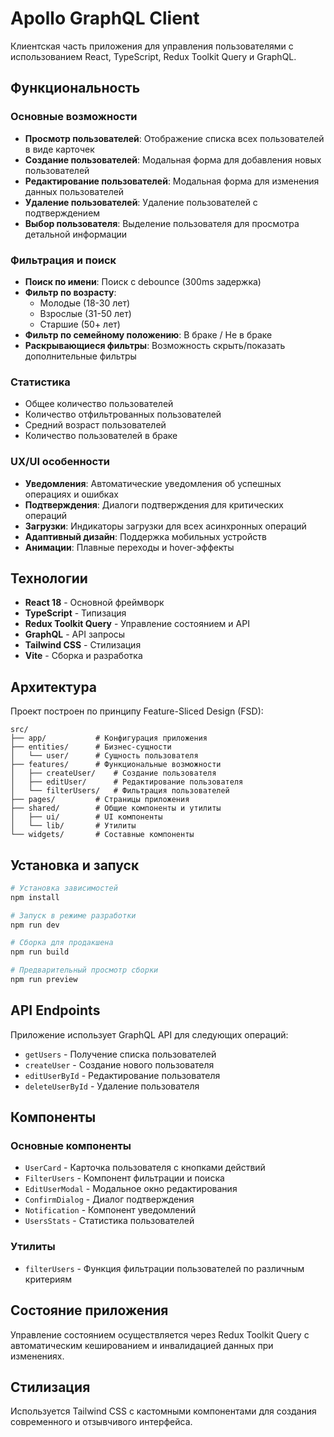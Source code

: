 # Apollo GraphQL Client

Клиентская часть приложения для управления пользователями с использованием React, TypeScript, Redux Toolkit Query и GraphQL.

## Функциональность

### Основные возможности
- **Просмотр пользователей**: Отображение списка всех пользователей в виде карточек
- **Создание пользователей**: Модальная форма для добавления новых пользователей
- **Редактирование пользователей**: Модальная форма для изменения данных пользователей
- **Удаление пользователей**: Удаление пользователей с подтверждением
- **Выбор пользователя**: Выделение пользователя для просмотра детальной информации

### Фильтрация и поиск
- **Поиск по имени**: Поиск с debounce (300ms задержка)
- **Фильтр по возрасту**: 
  - Молодые (18-30 лет)
  - Взрослые (31-50 лет)
  - Старшие (50+ лет)
- **Фильтр по семейному положению**: В браке / Не в браке
- **Раскрывающиеся фильтры**: Возможность скрыть/показать дополнительные фильтры

### Статистика
- Общее количество пользователей
- Количество отфильтрованных пользователей
- Средний возраст пользователей
- Количество пользователей в браке

### UX/UI особенности
- **Уведомления**: Автоматические уведомления об успешных операциях и ошибках
- **Подтверждения**: Диалоги подтверждения для критических операций
- **Загрузки**: Индикаторы загрузки для всех асинхронных операций
- **Адаптивный дизайн**: Поддержка мобильных устройств
- **Анимации**: Плавные переходы и hover-эффекты

## Технологии

- **React 18** - Основной фреймворк
- **TypeScript** - Типизация
- **Redux Toolkit Query** - Управление состоянием и API
- **GraphQL** - API запросы
- **Tailwind CSS** - Стилизация
- **Vite** - Сборка и разработка

## Архитектура

Проект построен по принципу Feature-Sliced Design (FSD):

```
src/
├── app/           # Конфигурация приложения
├── entities/      # Бизнес-сущности
│   └── user/      # Сущность пользователя
├── features/      # Функциональные возможности
│   ├── createUser/    # Создание пользователя
│   ├── editUser/      # Редактирование пользователя
│   └── filterUsers/   # Фильтрация пользователей
├── pages/         # Страницы приложения
├── shared/        # Общие компоненты и утилиты
│   ├── ui/        # UI компоненты
│   └── lib/       # Утилиты
└── widgets/       # Составные компоненты
```

## Установка и запуск

```bash
# Установка зависимостей
npm install

# Запуск в режиме разработки
npm run dev

# Сборка для продакшена
npm run build

# Предварительный просмотр сборки
npm run preview
```

## API Endpoints

Приложение использует GraphQL API для следующих операций:

- `getUsers` - Получение списка пользователей
- `createUser` - Создание нового пользователя
- `editUserById` - Редактирование пользователя
- `deleteUserById` - Удаление пользователя

## Компоненты

### Основные компоненты
- `UserCard` - Карточка пользователя с кнопками действий
- `FilterUsers` - Компонент фильтрации и поиска
- `EditUserModal` - Модальное окно редактирования
- `ConfirmDialog` - Диалог подтверждения
- `Notification` - Компонент уведомлений
- `UsersStats` - Статистика пользователей

### Утилиты
- `filterUsers` - Функция фильтрации пользователей по различным критериям

## Состояние приложения

Управление состоянием осуществляется через Redux Toolkit Query с автоматическим кешированием и инвалидацией данных при изменениях.

## Стилизация

Используется Tailwind CSS с кастомными компонентами для создания современного и отзывчивого интерфейса.
